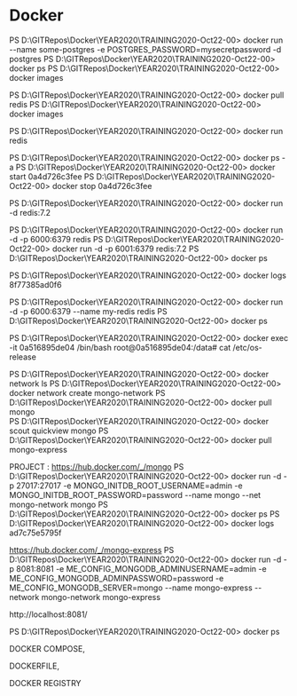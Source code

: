 # Docker

PS D:\GITRepos\Docker\YEAR2020\TRAINING2020-Oct22-00> docker run --name some-postgres -e POSTGRES_PASSWORD=mysecretpassword -d postgres
PS D:\GITRepos\Docker\YEAR2020\TRAINING2020-Oct22-00> docker ps
PS D:\GITRepos\Docker\YEAR2020\TRAINING2020-Oct22-00> docker images

PS D:\GITRepos\Docker\YEAR2020\TRAINING2020-Oct22-00> docker pull redis
PS D:\GITRepos\Docker\YEAR2020\TRAINING2020-Oct22-00> docker images

PS D:\GITRepos\Docker\YEAR2020\TRAINING2020-Oct22-00> docker run redis 

PS D:\GITRepos\Docker\YEAR2020\TRAINING2020-Oct22-00> docker ps -a
PS D:\GITRepos\Docker\YEAR2020\TRAINING2020-Oct22-00> docker start 0a4d726c3fee
PS D:\GITRepos\Docker\YEAR2020\TRAINING2020-Oct22-00> docker stop 0a4d726c3fee

PS D:\GITRepos\Docker\YEAR2020\TRAINING2020-Oct22-00> docker run -d redis:7.2

PS D:\GITRepos\Docker\YEAR2020\TRAINING2020-Oct22-00> docker run -d -p 6000:6379 redis
PS D:\GITRepos\Docker\YEAR2020\TRAINING2020-Oct22-00> docker run -d -p 6001:6379 redis:7.2
PS D:\GITRepos\Docker\YEAR2020\TRAINING2020-Oct22-00> docker ps

PS D:\GITRepos\Docker\YEAR2020\TRAINING2020-Oct22-00> docker logs 8f77385ad0f6

PS D:\GITRepos\Docker\YEAR2020\TRAINING2020-Oct22-00> docker run -d -p 6000:6379 --name my-redis redis
PS D:\GITRepos\Docker\YEAR2020\TRAINING2020-Oct22-00> docker ps

PS D:\GITRepos\Docker\YEAR2020\TRAINING2020-Oct22-00> docker exec -it 0a516895de04 /bin/bash
root@0a516895de04:/data# cat /etc/os-release 

PS D:\GITRepos\Docker\YEAR2020\TRAINING2020-Oct22-00> docker network ls
PS D:\GITRepos\Docker\YEAR2020\TRAINING2020-Oct22-00> docker network create mongo-network
PS D:\GITRepos\Docker\YEAR2020\TRAINING2020-Oct22-00> docker pull mongo  
PS D:\GITRepos\Docker\YEAR2020\TRAINING2020-Oct22-00> docker scout quickview mongo
PS D:\GITRepos\Docker\YEAR2020\TRAINING2020-Oct22-00> docker pull mongo-express



PROJECT :
https://hub.docker.com/_/mongo
PS D:\GITRepos\Docker\YEAR2020\TRAINING2020-Oct22-00> docker run -d -p 27017:27017 -e MONGO_INITDB_ROOT_USERNAME=admin -e MONGO_INITDB_ROOT_PASSWORD=password --name mongo --net mongo-network mongo
PS D:\GITRepos\Docker\YEAR2020\TRAINING2020-Oct22-00> docker ps
PS D:\GITRepos\Docker\YEAR2020\TRAINING2020-Oct22-00> docker logs ad7c75e5795f

https://hub.docker.com/_/mongo-express
PS D:\GITRepos\Docker\YEAR2020\TRAINING2020-Oct22-00> docker run -d -p 8081:8081 -e ME_CONFIG_MONGODB_ADMINUSERNAME=admin -e ME_CONFIG_MONGODB_ADMINPASSWORD=password -e ME_CONFIG_MONGODB_SERVER=mongo --name mongo-express --network mongo-network mongo-express

http://localhost:8081/

PS D:\GITRepos\Docker\YEAR2020\TRAINING2020-Oct22-00> docker ps


DOCKER COMPOSE,


DOCKERFILE,


DOCKER REGISTRY



